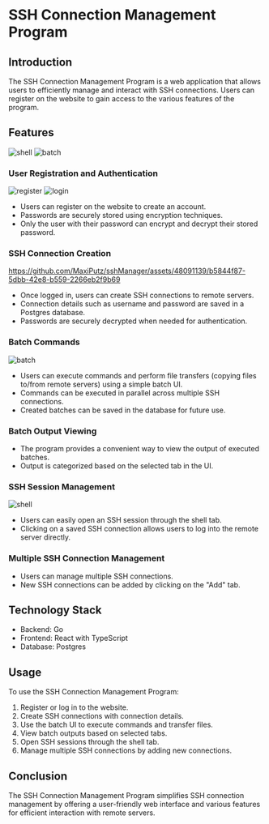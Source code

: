 # SSH Connection Management Program

## Introduction

The SSH Connection Management Program is a web application that allows users to efficiently manage and interact with SSH connections. Users can register on the website to gain access to the various features of the program.

## Features
![shell](https://github.com/MaxiPutz/sshManager/assets/48091139/7f82479b-ae54-4959-8298-ca8923b1ed27)
![batch](https://github.com/MaxiPutz/sshManager/assets/48091139/77b64d90-aef0-4e89-a9c7-b10dd0c08a30)

### User Registration and Authentication
![register](https://github.com/MaxiPutz/sshManager/assets/48091139/2cec4b91-5c2a-49d0-9190-6f66ae979339)
![login](https://github.com/MaxiPutz/sshManager/assets/48091139/07a61ce7-4fb9-445b-ac8a-fde31603454a)

- Users can register on the website to create an account.
- Passwords are securely stored using encryption techniques.
- Only the user with their password can encrypt and decrypt their stored password.

### SSH Connection Creation


https://github.com/MaxiPutz/sshManager/assets/48091139/b5844f87-5dbb-42e8-b559-2266eb2f9b69


- Once logged in, users can create SSH connections to remote servers.
- Connection details such as username and password are saved in a Postgres database.
- Passwords are securely decrypted when needed for authentication.

### Batch Commands
![batch](https://github.com/MaxiPutz/sshManager/assets/48091139/7cd47e79-78c2-4291-86ea-c22790992d22)

- Users can execute commands and perform file transfers (copying files to/from remote servers) using a simple batch UI.
- Commands can be executed in parallel across multiple SSH connections.
- Created batches can be saved in the database for future use.

### Batch Output Viewing


- The program provides a convenient way to view the output of executed batches.
- Output is categorized based on the selected tab in the UI.

### SSH Session Management
![shell](https://github.com/MaxiPutz/sshManager/assets/48091139/1b22ea43-2af1-4322-bf0e-45dd05649e26)

- Users can easily open an SSH session through the shell tab.
- Clicking on a saved SSH connection allows users to log into the remote server directly.

### Multiple SSH Connection Management

- Users can manage multiple SSH connections.
- New SSH connections can be added by clicking on the "Add" tab.

## Technology Stack

- Backend: Go
- Frontend: React with TypeScript
- Database: Postgres

## Usage

To use the SSH Connection Management Program:
1. Register or log in to the website.
2. Create SSH connections with connection details.
3. Use the batch UI to execute commands and transfer files.
4. View batch outputs based on selected tabs.
5. Open SSH sessions through the shell tab.
6. Manage multiple SSH connections by adding new connections.

## Conclusion

The SSH Connection Management Program simplifies SSH connection management by offering a user-friendly web interface and various features for efficient interaction with remote servers.

